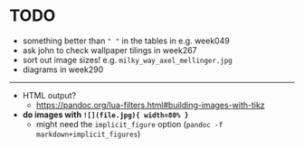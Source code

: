 # TODO

- something better than `" "` in the tables in e.g. week049
- ask john to check wallpaper tilings in week267
- sort out image sizes! e.g. `milky_way_axel_mellinger.jpg`
- diagrams in week290

---

- HTML output?
    + https://pandoc.org/lua-filters.html#building-images-with-tikz
- **do images with `![](file.jpg){ width=80% }`**
    + might need the `implicit_figure` option (`pandoc -f markdown+implicit_figures`)
